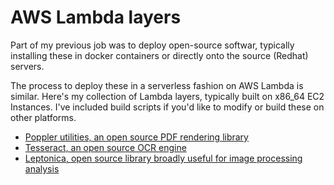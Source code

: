 # AWS Lambda layers

Part of my previous job was to deploy open-source softwar, typically installing
these in docker containers or directly onto the source (Redhat) servers.

The process to deploy these in a serverless fashion on AWS Lambda is similar.
Here's my collection of Lambda layers, typically built on x86_64 EC2 Instances.
I've included build scripts if you'd like to modify or build these on other platforms.

- [Poppler utilities, an open source PDF rendering library](poppler/)
- [Tesseract, an open source OCR engine](tesseract/)
- [Leptonica, open source library broadly useful for image processing analysis](leptonica/)

